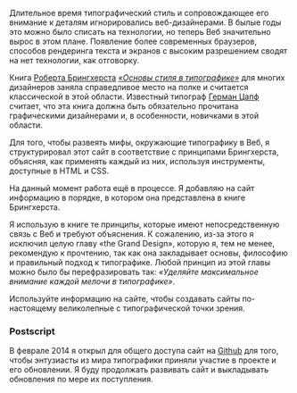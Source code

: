 Длительное время типографический стиль и сопровождающее его внимание к деталям игнорировались веб-дизайнерами. В былые годы это можно было списать на технологии, но теперь Веб значительно вырос в этом плане. Появление более современных браузеров, способов рендеринга текста и экранов с высоким разрешением сводят на нет технологии, как отговорку.

Книга [Роберта Брингхерста](https://ru.wikipedia.org/wiki/%D0%91%D1%80%D0%B8%D0%BD%D0%B3%D1%85%D1%91%D1%80%D1%81%D1%82,_%D0%A0%D0%BE%D0%B1%D0%B5%D1%80%D1%82) [*«Основы стиля в типографике»*](http://www.ozon.ru/context/detail/id/24697040/) для многих дизайнеров занялa справедливое место на полке и считается классической в этой области. Известный типограф [Герман Цапф](http://ru.wikipedia.org/wiki/%D0%A6%D0%B0%D0%BF%D1%84,_%D0%93%D0%B5%D1%80%D0%BC%D0%B0%D0%BD) считает, что эта книга должна быть обязательно прочитана графическими дизайнерами и, в особенности, новичками в этой области.

Для того, чтобы развеять мифы, окружающие типографику в Веб, я структурировал этот сайт в соответствие с принципами Брингхерста, объясняя, как применять каждый из них, используя инструменты, доступные в <abbr>HTML</abbr> и <abbr>CSS</abbr>.

На данный момент работа ещё в процессе. Я добавляю на сайт информацию в порядке, в котором она представлена в книге Брингхерста.

Я использую в книге те принципы, которые имеют непосредственную связь с Веб и требуют объяснения. К сожалению, из-за этого я исключил целую главу «the Grand Design», которую я, тем не менее, рекомендую к прочтению, так как она закладывает основы, философию и правильный подход к типографике. Любой принцип из этой главы можно было бы перефразировать так: *«Уделяйте максимальное внимание каждой мелочи в типографике»*.

Используйте информацию на сайте, чтобы создавать сайты по-настоящему великолепные с типографической точки зрения.

### Postscript

В феврале 2014 я открыл для общего доступа сайт на [Github](https://github.com/clagnut/webtypography) для того, чтобы энтузиасты из мира типографики приняли участие в проекте и его обновлении. Я буду продолжать развивать сайт и выкладывать обновления по мере их поступления.